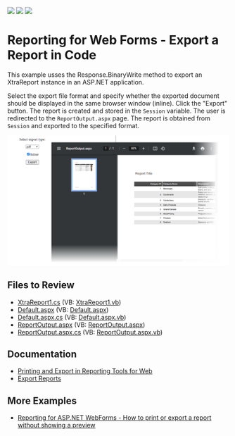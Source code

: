 <!-- default badges list -->
![](https://img.shields.io/endpoint?url=https://codecentral.devexpress.com/api/v1/VersionRange/128602652/22.2.6%2B)
[![](https://img.shields.io/badge/Open_in_DevExpress_Support_Center-FF7200?style=flat-square&logo=DevExpress&logoColor=white)](https://supportcenter.devexpress.com/ticket/details/E1281)
[![](https://img.shields.io/badge/📖_How_to_use_DevExpress_Examples-e9f6fc?style=flat-square)](https://docs.devexpress.com/GeneralInformation/403183)
<!-- default badges end -->
# Reporting for Web Forms -  Export a Report in Code

This example usses the Response.BinaryWrite method to export an XtraReport instance in an ASP.NET application.

Select the export file format and specify whether the exported document should be displayed in the same browser window (inline). Click the "Export" button. The report is created and stored in the `Session` variable. The user is redirected to the `ReportOutput.aspx` page. The report is obtained from `Session` and exported to the specified format.

![](Images/screenshot.png)

## Files to Review

* [XtraReport1.cs](./CS/WebSiteExportTest/App_Code/XtraReport1.cs) (VB: [XtraReport1.vb](./VB/WebSiteExportTestVB/App_Code/XtraReport1.vb))
* [Default.aspx](./CS/WebSiteExportTest/Default.aspx) (VB: [Default.aspx](./VB/WebSiteExportTestVB/Default.aspx))
* [Default.aspx.cs](./CS/WebSiteExportTest/Default.aspx.cs) (VB: [Default.aspx.vb](./VB/WebSiteExportTestVB/Default.aspx.vb))
* [ReportOutput.aspx](./CS/WebSiteExportTest/ReportOutput.aspx) (VB: [ReportOutput.aspx](./VB/WebSiteExportTestVB/ReportOutput.aspx))
* [ReportOutput.aspx.cs](./CS/WebSiteExportTest/ReportOutput.aspx.cs) (VB: [ReportOutput.aspx.vb](./VB/WebSiteExportTestVB/ReportOutput.aspx.vb))

## Documentation

- [Printing and Export in Reporting Tools for Web](https://docs.devexpress.com/XtraReports/404502/web-reporting/common-features/printing)
- [Export Reports](https://docs.devexpress.com/XtraReports/1302/detailed-guide-to-devexpress-reporting/store-and-distribute-reports/export-reports)

## More Examples

- [Reporting for ASP.NET WebForms - How to print or export a report without showing a preview](https://github.com/DevExpress-Examples/reporting-webforms-print-export-report-without-showing-a-preview)
